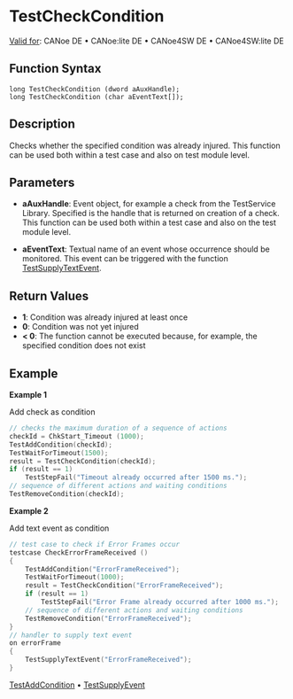 # TestCheckCondition

[Valid for](../../../Shared/FeatureAvailability.md): CANoe DE • CANoe:lite DE • CANoe4SW DE • CANoe4SW:lite DE

## Function Syntax

```
long TestCheckCondition (dword aAuxHandle);
long TestCheckCondition (char aEventText[]);
```

## Description

Checks whether the specified condition was already injured. This function can be used both within a test case and also on test module level.

## Parameters

- **aAuxHandle**: Event object, for example a check from the TestService Library. Specified is the handle that is returned on creation of a check. This function can be used both within a test case and also on the test module level.

- **aEventText**: Textual name of an event whose occurrence should be monitored. This event can be triggered with the function [TestSupplyTextEvent](CAPLfunctionTestSupplyTextEvent.md).

## Return Values

- **1**: Condition was already injured at least once
- **0**: Condition was not yet injured
- **\< 0**: The function cannot be executed because, for example, the specified condition does not exist

## Example

**Example 1**

Add check as condition

```c
// checks the maximum duration of a sequence of actions
checkId = ChkStart_Timeout (1000);
TestAddCondition(checkId);
TestWaitForTimeout(1500);
result = TestCheckCondition(checkId);
if (result == 1)
    TestStepFail("Timeout already occurred after 1500 ms.");
// sequence of different actions and waiting conditions
TestRemoveCondition(checkId);
```

**Example 2**

Add text event as condition

```c
// test case to check if Error Frames occur
testcase CheckErrorFrameReceived ()
{
    TestAddCondition("ErrorFrameReceived");
    TestWaitForTimeout(1000);
    result = TestCheckCondition("ErrorFrameReceived");
    if (result == 1)
        TestStepFail("Error Frame already occurred after 1000 ms.");
    // sequence of different actions and waiting conditions
    TestRemoveCondition("ErrorFrameReceived");
}
// handler to supply text event
on errorFrame
{
    TestSupplyTextEvent("ErrorFrameReceived");
}
```

[TestAddCondition](CAPLfunctionTestAddCondition.md) • [TestSupplyEvent](CAPLfunctionTestSupplyTextEvent.md)
